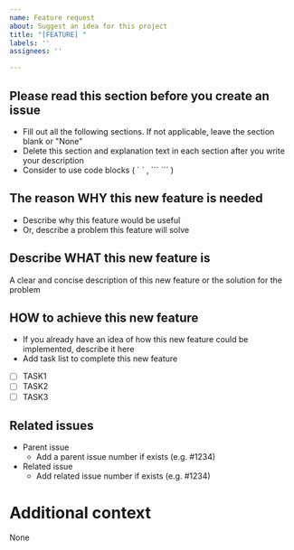 ```yaml
---
name: Feature request
about: Suggest an idea for this project
title: "[FEATURE] "
labels: ''
assignees: ''

---
```


## Please read this section before you create an issue
- Fill out all the following sections. If not applicable, leave the section blank or "None"
- Delete this section and explanation text in each section after you write your description
- Consider to use code blocks ( \` \` , \`\`\`  \`\`\` )

## The reason **WHY** this new feature is needed
- Describe why this feature would be useful
- Or, describe a problem this feature will solve

## Describe **WHAT** this new feature is
A clear and concise description of this new feature or the solution for the problem

## **HOW** to achieve this new feature
- If you already have an idea of how this new feature could be implemented, describe it here
- Add task list to complete this new feature
- [ ] TASK1
- [ ] TASK2
- [ ] TASK3

## Related issues
- Parent issue
    - Add a parent issue number if exists (e.g.  \#1234)
- Related issue
    - Add related issue number if exists (e.g.  \#1234)

# Additional context
None
